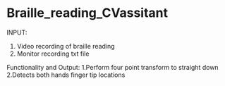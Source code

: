 # Braille_reading_CVassitant
INPUT:
1. Video recording of braille reading
2. Monitor recording txt file 

Functionality and Output:
1.Perform four point transform to straight down
2.Detects both hands finger tip locations 
